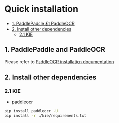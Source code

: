 # Quick installation

- [1. PaddlePaddle 和 PaddleOCR](#1)
- [2. Install other dependencies](#2)
  - [2.1 KIE](#21)


<a name="1"></a>
## 1. PaddlePaddle and PaddleOCR

Please refer to [PaddleOCR installation documentation](../../doc/doc_en/installation_en.md)

<a name="2"></a>
## 2. Install other dependencies

<a name="21"></a>
### 2.1  KIE

* paddleocr

```bash
pip install paddleocr -U
pip install -r ./kie/requirements.txt
```
